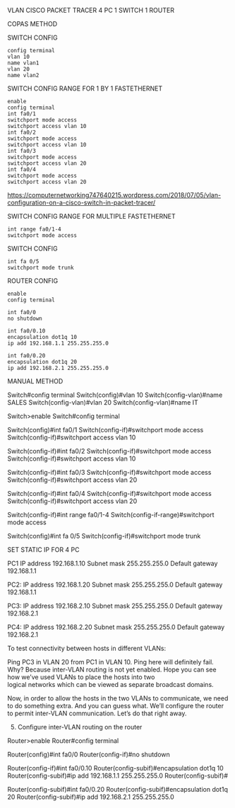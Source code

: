 VLAN CISCO PACKET TRACER 4 PC 1 SWITCH 1 ROUTER

COPAS METHOD

SWITCH CONFIG

```
config terminal
vlan 10
name vlan1
vlan 20
name vlan2
```


SWITCH CONFIG
RANGE FOR 1 BY 1 FASTETHERNET

```
enable
config terminal
int fa0/1
switchport mode access
switchport access vlan 10
int fa0/2
switchport mode access
switchport access vlan 10
int fa0/3
switchport mode access
switchport access vlan 20
int fa0/4
switchport mode access
switchport access vlan 20
```


https://computernetworking747640215.wordpress.com/2018/07/05/vlan-configuration-on-a-cisco-switch-in-packet-tracer/

SWITCH CONFIG
RANGE FOR MULTIPLE FASTETHERNET

```
int range fa0/1-4
switchport mode access
```
SWITCH CONFIG
```
int fa 0/5
switchport mode trunk
```

ROUTER CONFIG
```
enable
config terminal

int fa0/0
no shutdown

int fa0/0.10
encapsulation dot1q 10
ip add 192.168.1.1 255.255.255.0

int fa0/0.20
encapsulation dot1q 20
ip add 192.168.2.1 255.255.255.0
```



MANUAL METHOD



Switch#config terminal
Switch(config)#vlan 10
Switch(config-vlan)#name SALES
Switch(config-vlan)#vlan 20
Switch(config-vlan)#name IT


Switch>enable
Switch#config terminal

Switch(config)#int fa0/1
Switch(config-if)#switchport mode access
Switch(config-if)#switchport access vlan 10

Switch(config-if)#int fa0/2
Switch(config-if)#switchport mode access
Switch(config-if)#switchport access vlan 10

Switch(config-if)#int fa0/3
Switch(config-if)#switchport mode access
Switch(config-if)#switchport access vlan 20

Switch(config-if)#int fa0/4
Switch(config-if)#switchport mode access
Switch(config-if)#switchport access vlan 20


Switch(config-if)#int range fa0/1-4
Switch(config-if-range)#switchport mode access


Switch(config)#int fa 0/5
Switch(config-if)#switchport mode trunk


SET STATIC IP FOR 4 PC

PC1   IP address 192.168.1.10   Subnet mask 255.255.255.0  Default gateway 192.168.1.1

PC2:  IP address 192.168.1.20  Subnet mask 255.255.255.0  Default gateway 192.168.1.1

PC3: IP address 192.168.2.10    Subnet mask 255.255.255.0  Default gateway 192.168.2.1

PC4: IP address  192.168.2.20  Subnet mask   255.255.255.0  Default gateway 192.168.2.1


To test connectivity between hosts in different VLANs:

Ping PC3 in VLAN 20 from PC1 in VLAN 10. Ping  here will definitely fail. Why? Because inter-VLAN routing is not yet enabled. Hope you can see how  we’ve used VLANs to place the hosts into two  
logical networks which can be viewed as separate broadcast domains.



Now, in order to allow the hosts in the two VLANs to communicate, we need to do something extra. And you can 
guess what. We’ll configure the router to permit  inter-VLAN communication. Let’s do that right away.

5. Configure inter-VLAN routing on the router

Router>enable
Router#config terminal

Router(config)#int fa0/0
Router(config-if)#no shutdown

Router(config-if)#int fa0/0.10
Router(config-subif)#encapsulation dot1q 10
Router(config-subif)#ip add 192.168.1.1 255.255.255.0
Router(config-subif)#

Router(config-subif)#int fa0/0.20
Router(config-subif)#encapsulation dot1q 20
Router(config-subif)#ip add 192.168.2.1 255.255.255.0

